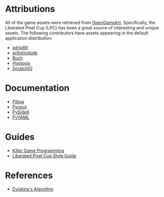 # Attributions

All of the game assets were retrieved from [OpenGameArt](https://opengameart). Specifically, the Liberated Pixel Cup (LPC) has been a great source of interesting and unique assets. The following contributors have assets appearing in the default application distribution:

- [adrix89](https://opengameart.org/users/adrix89)
- [aritisticdude](https://opengameart.org/users/artisticdude)
- [Buch](https://opengameart.org/users/buch)
- [Hyptosis](http://www.lorestrome.com/pixel_archive/main.htm)
- [ScratchIO](https://opengameart.org/users/scratchio)

# Documentation

- [Pillow](https://pillow.readthedocs.io/en/stable/index.html)
- [Pynput](https://pynput.readthedocs.io/en/latest/)
- [PySide6](https://doc.qt.io/qtforpython/PySide6/QtWidgets/index.html#module-PySide6.QtWidgets)
- [PyYAML](https://pyyaml.org/)

# Guides

- [Killer Game Programming]()
- [Liberated Pixel Cup Style Guide](https://lpc.opengameart.org/static/LPC-Style-Guide/build/index.html)

# References

- [Dyjsktra's Algorithm]()